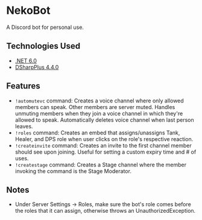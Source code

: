 # NekoBot

A Discord bot for personal use.

## Technologies Used

- [.NET 6.0](https://dotnet.microsoft.com/download/dotnet/6.0)
- [DSharpPlus 4.4.0](https://dsharpplus.github.io/DSharpPlus/)

## Features

- `!automutevc` command: Creates a voice channel where only allowed members can speak. Other members are server muted. Handles unmuting members when they join a voice channel in which they're allowed to speak. Automatically deletes voice channel when last person leaves. 
- `!roles` command: Creates an embed that assigns/unassigns Tank, Healer, and DPS role when user clicks on the role's respective reaction.
- `!createinvite` command: Creates an invite to the first channel member should see upon joining. Useful for setting a custom expiry time and # of uses.
- `!createstage` command: Creates a Stage channel where the member invoking the command is the Stage Moderator.

## Notes

- Under Server Settings -> Roles, make sure the bot's role comes before the roles that it can assign, otherwise throws an UnauthorizedException.